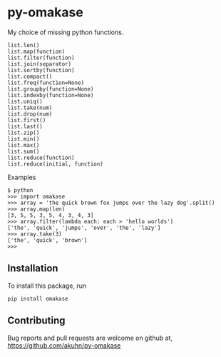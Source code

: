 # py-omakase

My choice of missing python functions.

    list.len()
    list.map(function)
    list.filter(function)
    list.join(separator)
    list.sortby(function)
    list.compact()
    list.freq(function=None)
    list.groupby(function=None)
    list.indexby(function=None)
    list.uniq()
    list.take(num)
    list.drop(num)
    list.first()
    list.last()
    list.zip()
    list.min()
    list.max()
    list.sum()
    list.reduce(function)
    list.reduce(initial, function)

Examples

    $ python
    >>> import omakase
    >>> array = 'the quick brown fox jumps over the lazy dog'.split()
    >>> array.map(len)
    [3, 5, 5, 3, 5, 4, 3, 4, 3]
    >>> array.filter(lambda each: each > 'hello worlds')
    ['the', 'quick', 'jumps', 'over', 'the', 'lazy']
    >>> array.take(3)
    ['the', 'quick', 'brown']
    >>>

## Installation

To install this package, run

    pip install omakase

## Contributing

Bug reports and pull requests are welcome on github at, https://github.com/akuhn/py-omakase
